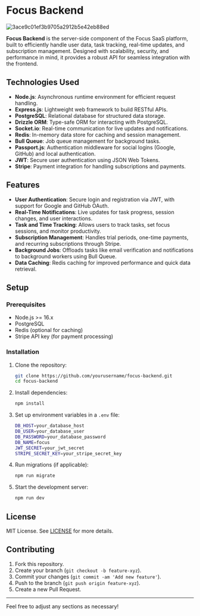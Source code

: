 
# Focus Backend
![3ace9c01ef3b9705a2912b5e42eb88ed](https://github.com/user-attachments/assets/299eef18-b108-4526-b420-bb7015719f5f)


**Focus Backend** is the server-side component of the Focus SaaS platform, built to efficiently handle user data, task tracking, real-time updates, and subscription management. Designed with scalability, security, and performance in mind, it provides a robust API for seamless integration with the frontend.

## Technologies Used

- **Node.js**: Asynchronous runtime environment for efficient request handling.
- **Express.js**: Lightweight web framework to build RESTful APIs.
- **PostgreSQL**: Relational database for structured data storage.
- **Drizzle ORM**: Type-safe ORM for interacting with PostgreSQL.
- **Socket.io**: Real-time communication for live updates and notifications.
- **Redis**: In-memory data store for caching and session management.
- **Bull Queue**: Job queue management for background tasks.
- **Passport.js**: Authentication middleware for social logins (Google, GitHub) and local authentication.
- **JWT**: Secure user authentication using JSON Web Tokens.
- **Stripe**: Payment integration for handling subscriptions and payments.

## Features

- **User Authentication**: Secure login and registration via JWT, with support for Google and GitHub OAuth.
- **Real-Time Notifications**: Live updates for task progress, session changes, and user interactions.
- **Task and Time Tracking**: Allows users to track tasks, set focus sessions, and monitor productivity.
- **Subscription Management**: Handles trial periods, one-time payments, and recurring subscriptions through Stripe.
- **Background Jobs**: Offloads tasks like email verification and notifications to background workers using Bull Queue.
- **Data Caching**: Redis caching for improved performance and quick data retrieval.

## Setup

### Prerequisites

- Node.js >= 16.x
- PostgreSQL
- Redis (optional for caching)
- Stripe API key (for payment processing)

### Installation

1. Clone the repository:

   ```bash
   git clone https://github.com/yourusername/focus-backend.git
   cd focus-backend
   ```

2. Install dependencies:

   ```bash
   npm install
   ```

3. Set up environment variables in a `.env` file:

   ```bash
   DB_HOST=your_database_host
   DB_USER=your_database_user
   DB_PASSWORD=your_database_password
   DB_NAME=focus
   JWT_SECRET=your_jwt_secret
   STRIPE_SECRET_KEY=your_stripe_secret_key
   ```

4. Run migrations (if applicable):

   ```bash
   npm run migrate
   ```

5. Start the development server:
   ```bash
   npm run dev
   ```

## License

MIT License. See [LICENSE](LICENSE) for more details.

## Contributing

1. Fork this repository.
2. Create your branch (`git checkout -b feature-xyz`).
3. Commit your changes (`git commit -am 'Add new feature'`).
4. Push to the branch (`git push origin feature-xyz`).
5. Create a new Pull Request.

---

Feel free to adjust any sections as necessary!
